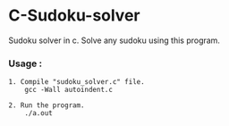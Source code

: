 # C-Sudoku-solver
Sudoku solver in c. Solve any sudoku using this program.


<h3>Usage :</h3> 

    1. Compile "sudoku_solver.c" file.
        gcc -Wall autoindent.c
    
    2. Run the program.
        ./a.out
